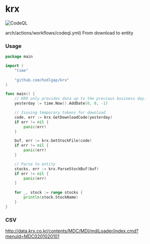 # krx
![CodeQL](https://github.com/hodlgap/krx/actions/workflows/codeql.yml/badge.svg?branch=main&event=push)


arch/actions/workflows/codeql.yml) 
From download to entity

### Usage
```go
package main

import (
	"time"
	
	"github.com/hodlgap/krx"
)

func main() {
	// KRX only provides data up to the previous business day.
	yesterday := time.Now().AddDate(0, 0, -1)

	// Issuing temporary tokens for download
	code, err := krx.GetDownloadCode(yesterday)
	if err != nil {
		panic(err)
	}

	buf, err := krx.GetStockFile(code)
	if err != nil {
		panic(err)
	}

	// Parse to entity
	stocks, err := krx.ParseStockBuf(buf)
	if err != nil {
		panic(err)
	}
	
	for _, stock := range stocks {
        println(stock.StockName)
    }
}
```

### CSV
http://data.krx.co.kr/contents/MDC/MDI/mdiLoader/index.cmd?menuId=MDC0201020101
